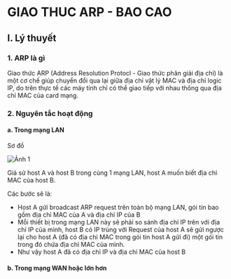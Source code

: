 # GIAO THUC ARP - BAO CAO
## I. Lý thuyết
### 1. ARP là gì
Giao thức ARP (Address Resolution Protocl - Giao thức phân giải địa chỉ) là một cơ chế giúp chuyển đổi qua lại giữa địa chỉ vật lý MAC và địa chỉ logic IP, do trên thực tế các máy tính chỉ có thể giao tiếp với nhau thông qua địa chỉ MAC của card mạng.
### 2. Nguyên tắc hoạt động
#### a. Trong mạng LAN
Sơ đồ

![Ảnh 1](https://letonphat.files.wordpress.com/2010/11/image_thumb51.png?w=309&h=242)

Giả sử host A và host B trong cùng 1 mạng LAN, host A muốn biết địa chỉ MAC của host B.

Các bước sẽ là:
* Host A gửi broadcast ARP request trên toàn bộ mạng LAN, gói tin bao gồm địa chỉ MAC của A và địa chỉ IP của B
* Mỗi thiết bị trong mạng LAN này sẽ phải so sánh địa chỉ IP trên với địa chỉ IP của mình, host B có IP trùng với Request của host A sẽ gửi ngược lại cho host A (đã có địa chỉ MAC trong gói tin host A gửi đi) một gói tin trong đó chứa địa chỉ MAC của mình.
* Như vậy host A đã có địa chỉ IP và địa chỉ MAC của host B
#### b. Trong mạng WAN hoặc lớn hơn
